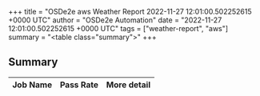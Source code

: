 +++
title = "OSDe2e aws Weather Report 2022-11-27 12:01:00.502252615 +0000 UTC"
author = "OSDe2e Automation"
date = "2022-11-27 12:01:00.502252615 +0000 UTC"
tags = ["weather-report", "aws"]
summary = "<table class=\"summary\"></table>"
+++
## Summary

| Job Name | Pass Rate | More detail |
|----------|-----------|-------------|




